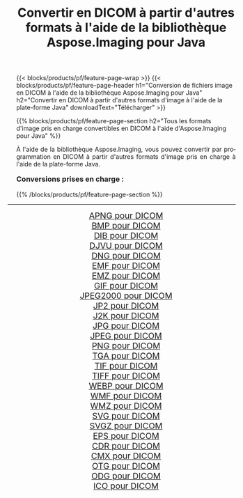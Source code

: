 ﻿---
title: Convertir en DICOM à partir d'autres formats à l'aide de la bibliothèque Aspose.Imaging pour Java 
weight: 3920
url: /fr/java/conversion/to/dicom/ 
lang: fr
langdirlevel: 2
locales: zh-hans,ja,it,ru,de,es,fr,nl,id,lt,pl,pt,vi,tr,ko,zh-hant,ar,hi,th,sv,cs,uk,he
description: En utilisant Aspose.Imaging, vous pouvez convertir en DICOM à partir d'autres formats en utilisant Java
---

{{< blocks/products/pf/feature-page-wrap >}}
{{< blocks/products/pf/feature-page-header h1="Conversion de fichiers image en DICOM à l'aide de la bibliothèque Aspose.Imaging pour Java" h2="Convertir en DICOM à partir d'autres formats d'image à l'aide de la plate-forme Java" downloadText="Télécharger" >}}


{{% blocks/products/pf/feature-page-section  h2="Tous les formats d'image pris en charge convertibles en DICOM à l'aide d'Aspose.Imaging pour Java" %}}
<p align=justify>À l'aide de la bibliothèque Aspose.Imaging, vous pouvez convertir par programmation en DICOM à partir d'autres formats d'image pris en charge à l'aide de la plate-forme Java.</p>
<h3 style="margin-top:16px;">
Conversions prises en charge :
</h3>
{{% /blocks/products/pf/feature-page-section %}}
<div class="container-fluid productfamilypage bg-gray">
    <div class="convertypes bg-gray agp-content section">
        <div class="container">
		<hr style="margin-left:-20px;"/>
		<div class="row other-converters" style="gap: 10px;font-size: 19px;text-align:center;">
		    <div class='col-md-3 other-converter remove-lp remove-rp'><a href="/imaging/fr/java/conversion/apng-to-dicom/" style="padding:15px;">APNG pour DICOM</a></div>
<div class='col-md-3 other-converter remove-lp remove-rp'><a href="/imaging/fr/java/conversion/bmp-to-dicom/" style="padding:15px;">BMP pour DICOM</a></div>
<div class='col-md-3 other-converter remove-lp remove-rp'><a href="/imaging/fr/java/conversion/dib-to-dicom/" style="padding:15px;">DIB pour DICOM</a></div>
<div class='col-md-3 other-converter remove-lp remove-rp'><a href="/imaging/fr/java/conversion/djvu-to-dicom/" style="padding:15px;">DJVU pour DICOM</a></div>
<div class='col-md-3 other-converter remove-lp remove-rp'><a href="/imaging/fr/java/conversion/dng-to-dicom/" style="padding:15px;">DNG pour DICOM</a></div>
<div class='col-md-3 other-converter remove-lp remove-rp'><a href="/imaging/fr/java/conversion/emf-to-dicom/" style="padding:15px;">EMF pour DICOM</a></div>
<div class='col-md-3 other-converter remove-lp remove-rp'><a href="/imaging/fr/java/conversion/emz-to-dicom/" style="padding:15px;">EMZ pour DICOM</a></div>
<div class='col-md-3 other-converter remove-lp remove-rp'><a href="/imaging/fr/java/conversion/gif-to-dicom/" style="padding:15px;">GIF pour DICOM</a></div>
<div class='col-md-3 other-converter remove-lp remove-rp'><a href="/imaging/fr/java/conversion/jpeg2000-to-dicom/" style="padding:15px;">JPEG2000 pour DICOM</a></div>
<div class='col-md-3 other-converter remove-lp remove-rp'><a href="/imaging/fr/java/conversion/jp2-to-dicom/" style="padding:15px;">JP2 pour DICOM</a></div>
<div class='col-md-3 other-converter remove-lp remove-rp'><a href="/imaging/fr/java/conversion/j2k-to-dicom/" style="padding:15px;">J2K pour DICOM</a></div>
<div class='col-md-3 other-converter remove-lp remove-rp'><a href="/imaging/fr/java/conversion/jpg-to-dicom/" style="padding:15px;">JPG pour DICOM</a></div>
<div class='col-md-3 other-converter remove-lp remove-rp'><a href="/imaging/fr/java/conversion/jpeg-to-dicom/" style="padding:15px;">JPEG pour DICOM</a></div>
<div class='col-md-3 other-converter remove-lp remove-rp'><a href="/imaging/fr/java/conversion/png-to-dicom/" style="padding:15px;">PNG pour DICOM</a></div>
<div class='col-md-3 other-converter remove-lp remove-rp'><a href="/imaging/fr/java/conversion/tga-to-dicom/" style="padding:15px;">TGA pour DICOM</a></div>
<div class='col-md-3 other-converter remove-lp remove-rp'><a href="/imaging/fr/java/conversion/tif-to-dicom/" style="padding:15px;">TIF pour DICOM</a></div>
<div class='col-md-3 other-converter remove-lp remove-rp'><a href="/imaging/fr/java/conversion/tiff-to-dicom/" style="padding:15px;">TIFF pour DICOM</a></div>
<div class='col-md-3 other-converter remove-lp remove-rp'><a href="/imaging/fr/java/conversion/webp-to-dicom/" style="padding:15px;">WEBP pour DICOM</a></div>
<div class='col-md-3 other-converter remove-lp remove-rp'><a href="/imaging/fr/java/conversion/wmf-to-dicom/" style="padding:15px;">WMF pour DICOM</a></div>
<div class='col-md-3 other-converter remove-lp remove-rp'><a href="/imaging/fr/java/conversion/wmz-to-dicom/" style="padding:15px;">WMZ pour DICOM</a></div>
<div class='col-md-3 other-converter remove-lp remove-rp'><a href="/imaging/fr/java/conversion/svg-to-dicom/" style="padding:15px;">SVG pour DICOM</a></div>
<div class='col-md-3 other-converter remove-lp remove-rp'><a href="/imaging/fr/java/conversion/svgz-to-dicom/" style="padding:15px;">SVGZ pour DICOM</a></div>
<div class='col-md-3 other-converter remove-lp remove-rp'><a href="/imaging/fr/java/conversion/eps-to-dicom/" style="padding:15px;">EPS pour DICOM</a></div>
<div class='col-md-3 other-converter remove-lp remove-rp'><a href="/imaging/fr/java/conversion/cdr-to-dicom/" style="padding:15px;">CDR pour DICOM</a></div>
<div class='col-md-3 other-converter remove-lp remove-rp'><a href="/imaging/fr/java/conversion/cmx-to-dicom/" style="padding:15px;">CMX pour DICOM</a></div>
<div class='col-md-3 other-converter remove-lp remove-rp'><a href="/imaging/fr/java/conversion/otg-to-dicom/" style="padding:15px;">OTG pour DICOM</a></div>
<div class='col-md-3 other-converter remove-lp remove-rp'><a href="/imaging/fr/java/conversion/odg-to-dicom/" style="padding:15px;">ODG pour DICOM</a></div>
<div class='col-md-3 other-converter remove-lp remove-rp'><a href="/imaging/fr/java/conversion/ico-to-dicom/" style="padding:15px;">ICO pour DICOM</a></div>
                </div>
        </div>
    </div>
</div>
<br/>

